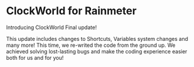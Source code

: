 # ClockWorld for Rainmeter
Introducing ClockWorld Final update!
<p> This update includes changes to Shortcuts, Variables system changes and many more!
This time, we re-writed the code from the ground up. We achieved solving lost-lasting bugs and make the coding experience easier both for us and for you! </p>
